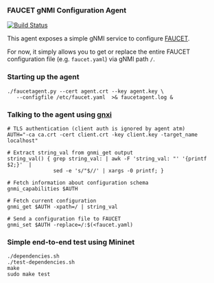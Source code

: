 ### FAUCET gNMI Configuration Agent

[![Build Status][1]][2]

This agent exposes a simple gNMI service to configure [FAUCET][3].

For now, it simply allows you to get or replace the entire
FAUCET configuration file (e.g. `faucet.yaml`) via gNMI path `/`.

### Starting up the agent

    ./faucetagent.py --cert agent.crt --key agent.key \
       --configfile /etc/faucet.yaml  >& faucetagent.log &

### Talking to the agent using [gnxi][4]

    # TLS authentication (client auth is ignored by agent atm)
    AUTH="-ca ca.crt -cert client.crt -key client.key -target_name localhost"

    # Extract string_val from gnmi_get output
    string_val() { grep string_val: | awk -F 'string_val: "' '{printf $2;}'  |
                   sed -e 's/"$//' | xargs -0 printf; }

    # Fetch information about configuration schema
    gnmi_capabilities $AUTH

    # Fetch current configuration
    gnmi_get $AUTH -xpath=/ | string_val

    # Send a configuration file to FAUCET
    gnmi_set $AUTH -replace=/:$(<faucet.yaml)

### Simple end-to-end test using Mininet

    ./dependencies.sh
    ./test-dependencies.sh
    make
    sudo make test

[1]: https://travis-ci.org/lantz/faucetagent.svg?branch=master
[2]: https://travis-ci.org/lantz/faucetagent
[3]: https://github.com/faucetsdn/faucet
[4]: https://github.com/google/gnxi

